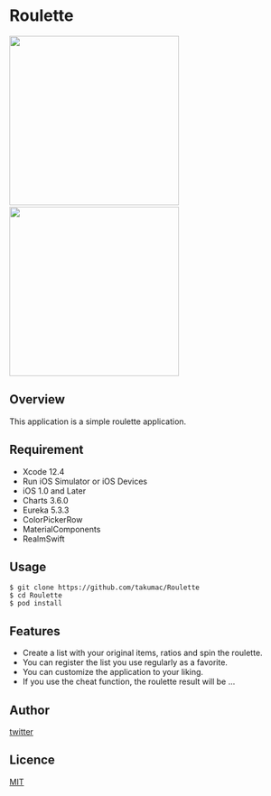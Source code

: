 # Roulette

<img src="https://raw.github.com/wiki/takumac/Roulette/images/add_item.gif" width="300">&emsp;&emsp;&emsp;&emsp;<img src="https://raw.github.com/wiki/takumac/Roulette/images/run_roulette.gif" width="300">

## Overview
This application is a simple roulette application.

## Requirement
- Xcode 12.4
- Run iOS Simulator or iOS Devices
- iOS 1.0 and Later
- Charts 3.6.0
- Eureka 5.3.3
- ColorPickerRow
- MaterialComponents
- RealmSwift

## Usage
```
$ git clone https://github.com/takumac/Roulette
$ cd Roulette
$ pod install
```

## Features
- Create a list with your original items, ratios and spin the roulette. 
- You can register the list you use regularly as a favorite.
- You can customize the application to your liking.
- If you use the cheat function, the roulette result will be ...

## Author
[twitter](https://twitter.com/sake_enenen)

## Licence
[MIT](https://......)
